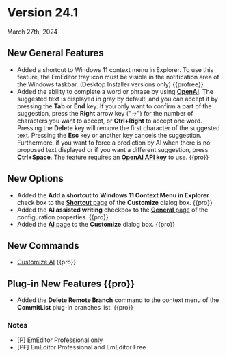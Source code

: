 # Version 24.1

March 27th, 2024

## New General Features

- Added a shortcut to Windows 11 context menu in Explorer. To use this feature, the EmEditor tray icon must be visible in the notification area of the Windows taskbar. (Desktop Installer versions only) {{profree}}
- Added the ability to complete a word or phrase by using [**OpenAI**](https://openai.com/). The suggested text is displayed in gray by default, and you can accept it by pressing the **Tab** or **End** key. If you only want to confirm a part of the suggestion, press the **Right** arrow key ("→") for the number of characters you want to accept, or **Ctrl+Right** to accept one word. Pressing the **Delete** key will remove the first character of the suggested text. Pressing the **Esc** key or another key cancels the suggestion. Furthermore, if you want to force a prediction by AI when there is no proposed text displayed or if you want a different suggestion, press **Ctrl+Space**. The feature requires an [**OpenAI API key**](https://platform.openai.com/api-keys) to use. {{pro}}

## New Options

- Added the **Add a shortcut to Windows 11 Context Menu in Explorer** check box to the [**Shortcut** page](../dlg/customize/shortcut/index) of the **Customize** dialog box. {{pro}}
- Added the **AI assisted writing** checkbox to the [**General** page](../dlg/properties/general/index) of the configuration properties. {{pro}}
- Added the [**AI** page](../dlg/customize/ai/index) to the **Customize** dialog box. {{pro}}

## New Commands

- [Customize AI](../cmd/tools/customize_ai) {{pro}}

## Plug-in New Features {{pro}}

- Added the **Delete Remote Branch** command to the context menu of the **CommitList** plug-in branches list. {{pro}}

### Notes

- \[P\] EmEditor Professional only
- \[PF\] EmEditor Professional and EmEditor Free
